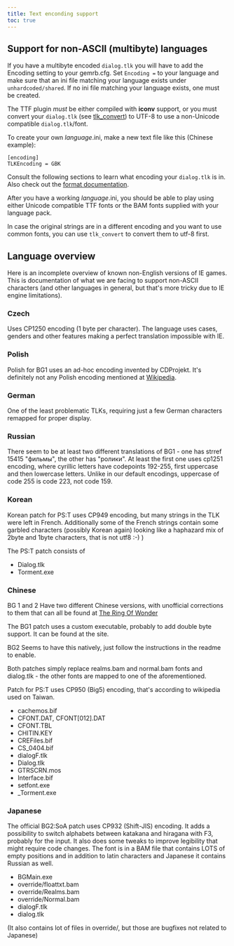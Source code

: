 ```yaml
---
title: Text enconding support
toc: true
---
```


## Support for non-ASCII (multibyte) languages

If you have a multibyte encoded `dialog.tlk` you will have to add the
Encoding setting to your gemrb.cfg. Set `Encoding =` to your language and
make sure that an ini file matching your language exists under
`unhardcoded/shared`. If no ini file matching your language exists, one
must be created.

The TTF plugin *must* be either compiled with **iconv** support, or you
must convert your `dialog.tlk` (see [tlk_convert](https://github.com/gemrb/gemrb/tree/master/tools/tlk_convert))
to UTF-8 to use a non-Unicode compatible `dialog.tlk`/font.

To create your own *language*.ini, make a new text file like this
(Chinese example):

    [encoding]
    TLKEncoding = GBK

Consult the following sections to learn what encoding your `dialog.tlk`
is in. Also check out the 
[format documentation](https://github.com/gemrb/gemrb/blob/master/gemrb/docs/en/default_ini.txt).

After you have a working *language*.ini, you should be able to play
using either Unicode compatible TTF fonts or the BAM fonts supplied with
your language pack.

In case the original strings are in a different encoding and you want to
use common fonts, you can use `tlk_convert` to convert them to
utf-8 first.

## Language overview

Here is an incomplete overview of known non-English versions of IE games.
This is documentation of what we are facing to support non-ASCII characters
(and other languages in general, but that's more tricky due to IE engine
limitations).

### Czech

Uses CP1250 encoding (1 byte per character). The language uses cases,
genders and other features making a perfect translation impossible with
IE.

### Polish

Polish for BG1 uses an ad-hoc encoding invented by CDProjekt. It's
definitely not any Polish encoding mentioned at
[Wikipedia](http://en.wikipedia.org/wiki/Polish_code_pages).

### German

One of the least problematic TLKs, requiring just a few German characters
remapped for proper display.

### Russian

There seem to be at least two different translations of BG1 - one has
strref 15415 "фильмы", the other has "ролики". At least the first one
uses cp1251 encoding, where cyrillic letters have codepoints 192-255,
first uppercase and then lowercase letters. Unlike in our default
encodings, uppercase of code 255 is code 223, not code 159.

### Korean

Korean patch for PS:T uses CP949 encoding, but many strings in the TLK
were left in French. Additionally some of the French strings contain
some garbled characters (possibly Korean again) looking like a haphazard
mix of 2byte and 1byte characters, that is not utf8 :-) )

The PS:T patch consists of

  - Dialog.tlk
  - Torment.exe

### Chinese

BG 1 and 2 Have two different Chinese versions, with unofficial
corrections to them that can all be found at [The Ring Of
Wonder](http://trow.cc)

The BG1 patch uses a custom executable, probably to add double byte
support. It can be found at the site.

BG2 Seems to have this natively, just follow the instructions in the
readme to enable.

Both patches simply replace realms.bam and normal.bam fonts and
dialog.tlk - the other fonts are mapped to one of the aforementioned.

Patch for PS:T uses CP950 (Big5) encoding, that's according to wikipedia
used on Taiwan.

  - cachemos.bif
  - CFONT.DAT, CFONT\[012\].DAT
  - CFONT.TBL
  - CHITIN.KEY
  - CREFiles.bif
  - CS\_0404.bif
  - dialogF.tlk
  - Dialog.tlk
  - GTRSCRN.mos
  - Interface.bif
  - setfont.exe
  - \_Torment.exe

### Japanese

The official BG2:SoA patch uses CP932 (Shift-JIS) encoding. It adds a
possibility to switch alphabets between katakana and hiragana with F3,
probably for the input. It also does some tweaks to improve legibility
that might require code changes. The font is in a BAM file that contains
LOTS of empty positions and in addition to latin characters and Japanese
it contains Russian as well.

  - BGMain.exe
  - override/floattxt.bam
  - override/Realms.bam
  - override/Normal.bam
  - dialogF.tlk
  - dialog.tlk

(It also contains lot of files in override/, but those are bugfixes not
related to Japanese)
